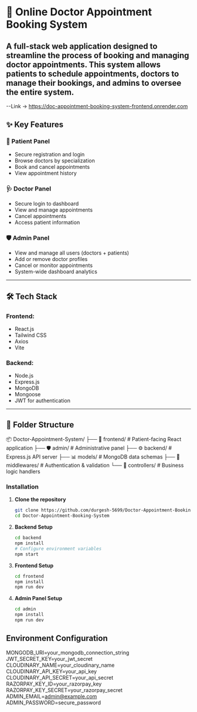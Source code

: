 # 🏥 Online Doctor Appointment Booking System

A full-stack web application designed to streamline the process of booking and managing doctor appointments. This system allows patients to schedule appointments, doctors to manage their bookings, and admins to oversee the entire system.
---
--Link -> https://doc-appointment-booking-system-frontend.onrender.com

## ✨ Key Features

### 👤 Patient Panel
- Secure registration and login
- Browse doctors by specialization
- Book and cancel appointments
- View appointment history

### 🩺 Doctor Panel
- Secure login to dashboard
- View and manage appointments
- Cancel appointments
- Access patient information

### 🛡️ Admin Panel
- View and manage all users (doctors + patients)
- Add or remove doctor profiles
- Cancel or monitor appointments
- System-wide dashboard analytics

---

## 🛠 Tech Stack

### Frontend:
- React.js
- Tailwind CSS
- Axios
- Vite

### Backend:
- Node.js
- Express.js
- MongoDB
- Mongoose
- JWT for authentication

---

## 📁 Folder Structure

📦 Doctor-Appointment-System/
├── 🎨 frontend/ # Patient-facing React application
├── 🛡️ admin/ # Administrative panel
├── ⚙️ backend/ # Express.js API server
├── 📊 models/ # MongoDB data schemas
├── 🔐 middlewares/ # Authentication & validation
└── 🎯 controllers/ # Business logic handlers

### Installation  
  
1. **Clone the repository**  
   ```bash  
   git clone https://github.com/durgesh-5699/Doctor-Appointment-Booking-System.git  
   cd Doctor-Appointment-Booking-System
   
2. **Backend Setup**
   ```bash 
   cd backend  
   npm install  
   # Configure environment variables
   npm start

4. **Frontend Setup**
   ```bash 
   cd frontend  
   npm install  
   npm run dev

3. **Admin Panel Setup**
   ```bash 
   cd admin  
   npm install  
   npm run dev

## Environment Configuration
  MONGODB_URI=your_mongodb_connection_string  
  JWT_SECRET_KEY=your_jwt_secret  
  CLOUDINARY_NAME=your_cloudinary_name  
  CLOUDINARY_API_KEY=your_api_key  
  CLOUDINARY_API_SECRET=your_api_secret  
  RAZORPAY_KEY_ID=your_razorpay_key  
  RAZORPAY_KEY_SECRET=your_razorpay_secret  
  ADMIN_EMAIL=admin@example.com  
  ADMIN_PASSWORD=secure_password
